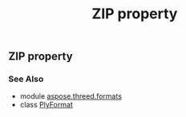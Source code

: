 ﻿---
title: ZIP property
second_title: Aspose.3D for Python via .NET API References
description: 
type: docs
weight: 560
url: /python-net/aspose.threed.formats/plyformat/zip/
is_root: false
---

## ZIP property


### See Also
* module [aspose.threed.formats](../../)
* class [PlyFormat](/3d/python-net/aspose.threed.formats/plyformat)
